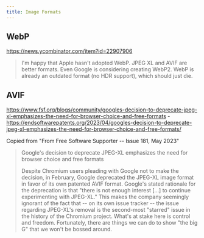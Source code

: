 ```yaml
---
title: Image Formats
---
```


## WebP

https://news.ycombinator.com/item?id=22907906

> I'm happy that Apple hasn't adopted WebP. JPEG XL and AVIF are better formats. Even Google is considering creating WebP2. WebP is already an outdated format (no HDR support), which should just die.

## AVIF

https://www.fsf.org/blogs/community/googles-decision-to-deprecate-jpeg-xl-emphasizes-the-need-for-browser-choice-and-free-formats -
https://endsoftwarepatents.org/2023/04/googles-decision-to-deprecate-jpeg-xl-emphasizes-the-need-for-browser-choice-and-free-formats/

Copied from "From Free Software Supporter -- Issue 181, May 2023"

> Google's decision to deprecate JPEG-XL emphasizes the need for browser choice and free formats
>
> Despite Chromium users pleading with Google not to make the decision, in February, Google deprecated the JPEG-XL image format in favor of its own patented AVIF format. Google's stated rationale for the deprecation is that "there is not enough interest [...] to continue experimenting with JPEG-XL." This makes the company seemingly ignorant of the fact that -- on its own issue tracker -- the issue regarding JPEG-XL's removal is the second-most "starred" issue in the history of the Chromium project. What's at stake here is control and freedom. Fortunately, there are things we can do to show "the big G" that we won't be bossed around.
